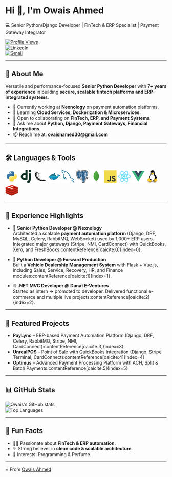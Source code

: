 # Hi 👋, I'm Owais Ahmed  
💻 Senior Python/Django Developer | FinTech & ERP Specialist | Payment Gateway Integrator  

[![Profile Views](https://komarev.com/ghpvc/?username=owaisahmed&label=Profile%20views&color=0e75b6&style=flat)](https://github.com/owaisahmed)  
[![LinkedIn](https://img.shields.io/badge/LinkedIn-blue?style=flat&logo=linkedin)](https://www.linkedin.com/in/owais-ahmed-30/)  
[![Gmail](https://img.shields.io/badge/Email-D14836?style=flat&logo=gmail&logoColor=white)](mailto:ovaishamed30@gmail.com)  

---

## 🚀 About Me
Versatile and performance-focused **Senior Python Developer** with **7+ years of experience** in building **secure, scalable fintech platforms and ERP-integrated systems**.  
- 🔭 Currently working at **Nexnology** on payment automation platforms.  
- 🌱 Learning **Cloud Services, Dockerization & Microservices**.  
- 👯 Open to collaborating on **FinTech, ERP, and Payment Systems**.  
- 💬 Ask me about **Python, Django, Payment Gateways, Financial Integrations**.  
- 📫 Reach me at: **ovaishamed30@gmail.com**  

---

## 🛠️ Languages & Tools
<p align="left">
  <img src="https://raw.githubusercontent.com/devicons/devicon/master/icons/python/python-original.svg" alt="python" width="40"/>
  <img src="https://raw.githubusercontent.com/devicons/devicon/master/icons/django/django-plain.svg" alt="django" width="40"/>
  <img src="https://raw.githubusercontent.com/devicons/devicon/master/icons/flask/flask-original.svg" alt="flask" width="40"/>
  <img src="https://raw.githubusercontent.com/devicons/devicon/master/icons/docker/docker-original.svg" alt="docker" width="40"/>
  <img src="https://raw.githubusercontent.com/devicons/devicon/master/icons/mysql/mysql-original.svg" alt="mysql" width="40"/>
  <img src="https://raw.githubusercontent.com/devicons/devicon/master/icons/postgresql/postgresql-original.svg" alt="postgresql" width="40"/>
  <img src="https://raw.githubusercontent.com/devicons/devicon/master/icons/mongodb/mongodb-original.svg" alt="mongodb" width="40"/>
  <img src="https://raw.githubusercontent.com/devicons/devicon/master/icons/javascript/javascript-original.svg" alt="javascript" width="40"/>
  <img src="https://raw.githubusercontent.com/devicons/devicon/master/icons/react/react-original.svg" alt="react" width="40"/>
  <img src="https://raw.githubusercontent.com/devicons/devicon/master/icons/vuejs/vuejs-original.svg" alt="vue" width="40"/>
  <img src="https://raw.githubusercontent.com/devicons/devicon/master/icons/linux/linux-original.svg" alt="linux" width="40"/>
  <img src="https://raw.githubusercontent.com/devicons/devicon/master/icons/redis/redis-original.svg" alt="redis" width="40"/>
</p>  

---

## 💼 Experience Highlights
- 🏦 **Senior Python Developer @ Nexnology**  
  Architected a scalable **payment automation platform** (Django, DRF, MySQL, Celery, RabbitMQ, WebSocket) used by 1,000+ ERP users. Integrated major gateways (Stripe, NMI, CardConnect) with QuickBooks, Xero, and FreshBooks:contentReference[oaicite:0]{index=0}.  

- 🚗 **Python Developer @ Forward Production**  
  Built a **Vehicle Dealership Management System** with Flask + Vue.js, including Sales, Service, Recovery, HR, and Finance modules:contentReference[oaicite:1]{index=1}.  

- 🌐 **.NET MVC Developer @ Danat E-Ventures**  
  Started as intern → promoted to developer. Delivered functional e-commerce and multiple live projects:contentReference[oaicite:2]{index=2}.  

---

## 📌 Featured Projects
- **PayLync** – ERP-based Payment Automation Platform (Django, DRF, Celery, RabbitMQ, Stripe, NMI, CardConnect):contentReference[oaicite:3]{index=3}  
- **UnrealPOS** – Point of Sale with QuickBooks Integration (Django, Stripe Terminal, CardConnect):contentReference[oaicite:4]{index=4}  
- **Optimus** – Advanced Payment Processing Platform with ACH, Split & Batch Payments:contentReference[oaicite:5]{index=5}  

---

## 📊 GitHub Stats
![Owais's GitHub stats](https://github-readme-stats.vercel.app/api?username=owaisahmed&show_icons=true&theme=dark)  
![Top Languages](https://github-readme-stats.vercel.app/api/top-langs/?username=owaisahmed&layout=compact&theme=dark)  

---

## 🎯 Fun Facts
- 🧑‍💻 Passionate about **FinTech & ERP automation**.  
- ✨ Strong believer in **clean code & scalable architecture**.  
- 🌸 Interests: Programming & Perfume.  

---
⭐️ From [Owais Ahmed](https://github.com/owaisahmed)

